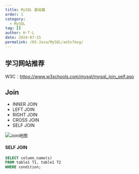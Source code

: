 ```yaml
---
title: MySQL 基础篇
order: 1
category:
  - MySQL
tag: []
author: H·T·L
date: 2024-07-25
permalink: /03-Java/MySQL/ae5s7mvg/
---
```






## 学习网站推荐

W3C：https://www.w3schools.com/mysql/mysql_join_self.asp





## Join

- INNER JOIN
- LEFT JOIN
- RIGHT JOIN
- CROSS JOIN
- SELF JOIN

![Join地图](http://images.hicoding.top/i/2024/07/25/lkdxze-2.webp)



#### SELF JOIN

```sql
SELECT column_name(s)
FROM table1 T1, table1 T2
WHERE condition;
```

